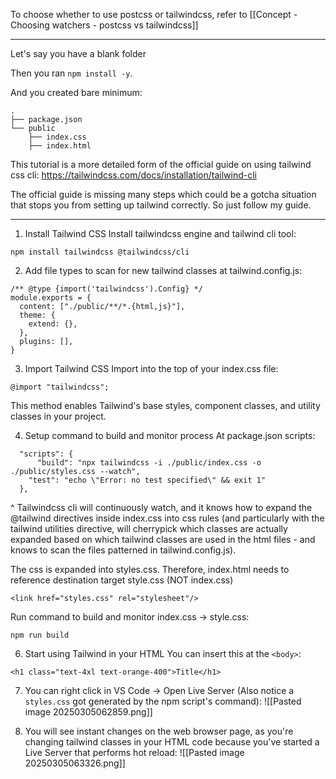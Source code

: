 To choose whether to use postcss or tailwindcss, refer to [[Concept - Choosing watchers - postcss vs tailwindcss]]

---

Let's say you have a blank folder

Then you ran `npm install -y`.

And you created bare minimum:
```
.
├── package.json
└── public
    ├── index.css
    ├── index.html
```

This tutorial is a more detailed form of the official guide on using tailwind css cli:
https://tailwindcss.com/docs/installation/tailwind-cli

The official guide is missing many steps which could be a gotcha situation that stops you from setting up tailwind correctly. So just follow my guide.

---

1. Install Tailwind CSS
Install tailwindcss engine and tailwind cli tool:
```
npm install tailwindcss @tailwindcss/cli
```

2. Add file types to scan for new tailwind classes at tailwind.config.js:
```
/** @type {import('tailwindcss').Config} */
module.exports = {
  content: ["./public/**/*.{html,js}"],
  theme: {
    extend: {},
  },
  plugins: [],
} 
```

3. Import Tailwind CSS
Import into the top of your index.css file:
```
@import "tailwindcss";
```

This method enables Tailwind's base styles, component classes, and utility classes in your project.

4. Setup command to build and monitor process
At package.json scripts:
```
  "scripts": {
	  "build": "npx tailwindcss -i ./public/index.css -o ./public/styles.css --watch",
    "test": "echo \"Error: no test specified\" && exit 1"
  },
```

^ Tailwindcss cli will continuously watch, and it knows how to expand the @tailwind directives inside index.css into css rules (and particularly with the tailwind utilities directive, will cherrypick which classes are actually expanded based on which tailwind classes are used in the html files - and knows to scan the files patterned in tailwind.config.js). 

The css is expanded into styles.css. Therefore, index.html needs to reference destination target style.css (NOT index.css)
```
<link href="styles.css" rel="stylesheet"/>
```

Run command to build and monitor index.css -> style.css:
```
npm run build
```

6. Start using Tailwind in your HTML
You can insert this at the `<body>`:
```
<h1 class="text-4xl text-orange-400">Title</h1>
```

7. You can right click in VS Code -> Open Live Server (Also notice a `styles.css` got generated by the npm script's command):
![[Pasted image 20250305062859.png]]

8. You will see instant changes on the web browser page, as you're changing tailwind classes in your HTML code because you've started a Live Server that performs hot reload:
![[Pasted image 20250305063326.png]]
